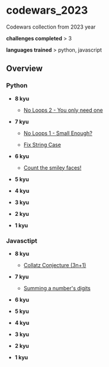 # codewars_2023

Codewars collection from 2023 year

**challenges completed** > 3

**languages trained** > python, javascript


## Overview 

### Python

- **8 kyu**
  
  - [No Loops 2 - You only need one](./python/8kyu/no_loops_2_-_you_only_need_one/challenge.md)

- **7 kyu**
  
  -  [No Loops 1 - Small Enough?](./python/7kyu/no_loops_1_-_small_enough/challenge.md)
  
  - [Fix String Case](./python/7kyu/fix_string_case/challenge.md)
  
- **6 kyu**
  
  - [Count the smiley faces!](./python/6kyu/count_the_smiley_faces/challenge.md)
   
- **5 kyu**
- **4 kyu**
- **3 kyu**
- **2 kyu**
- **1 kyu**

### Javasctipt

- **8 kyu**
  
  - [Collatz Conjecture (3n+1)](./javascript/8kyu/collatz_conjecture_(3n+1)/boiler/challenge.md)

- **7 kyu**
  
  - [Summing a number's digits](./javascript/7kyu/summing_a_numbers_digits/challenge.md)
  
- **6 kyu**
- **5 kyu**
- **4 kyu**
- **3 kyu**
- **2 kyu**
- **1 kyu**
